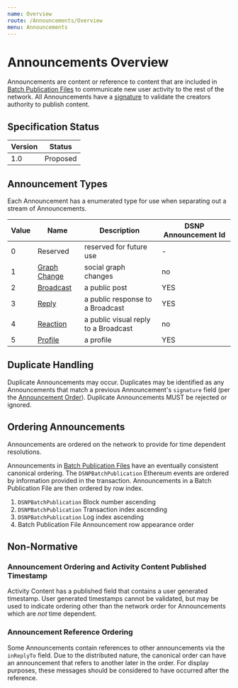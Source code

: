 ```yaml
---
name: Overview
route: /Announcements/Overview
menu: Announcements
---
```


# Announcements Overview

Announcements are content or reference to content that are included in [Batch Publication Files](/BatchPublications/Overview)
to communicate new user activity to the rest of the network.
All Announcements have a [signature](/Announcements/Signatures) to validate the creators authority to publish content.

## Specification Status

| Version | Status   |
| ------  | -------- |
| 1.0     | Proposed |

## Announcement Types

Each Announcement has a enumerated type for use when separating out a stream of Announcements.

| Value | Name | Description | DSNP Announcement Id |
|------ | ---- | ----------- | -------------------- |
| 0 | Reserved | reserved for future use | - |
| 1 | [Graph Change](/Announcements/Types/GraphChange) | social graph changes | no |
| 2 | [Broadcast](/Announcement/Types/Broadcast) | a public post | YES |
| 3 | [Reply](/Announcement/Types/Reply) | a public response to a Broadcast | YES |
| 4 | [Reaction](/Announcement/Types/Reaction) | a public visual reply to a Broadcast | no |
| 5 | [Profile](/Announcement/Types/Profile) | a profile | YES |

## Duplicate Handling

Duplicate Announcements may occur.
Duplicates may be identified as any Announcements that match a previous Announcement's `signature` field
(per the [Announcement Order](/Announcements/Overview#ordering)).
Duplicate Announcements MUST be rejected or ignored.

## Ordering Announcements

Announcements are ordered on the network to provide for time dependent resolutions.

Announcements in [Batch Publication Files](/BatchPublications/Overview) have an eventually consistent canonical ordering.
The `DSNPBatchPublication` Ethereum events are ordered by information provided in the transaction.
Announcements in a Batch Publication File are then ordered by row index.


1. `DSNPBatchPublication` Block number ascending
2. `DSNPBatchPublication` Transaction index ascending
3. `DSNPBatchPublication` Log index ascending
4. Batch Publication File Announcement row appearance order


## Non-Normative

### Announcement Ordering and Activity Content Published Timestamp

Activity Content has a published field that contains a user generated timestamp.
User generated timestamps cannot be validated,
but may be used to indicate ordering other than the network order for Announcements which are *not* time dependent.

### Announcement Reference Ordering

Some Announcements contain references to other announcements via the `inReplyTo` field.
Due to the distributed nature, the canonical order can have an announcement that refers to another later in the order.
For display purposes, these messages should be considered to have occurred after the reference.
